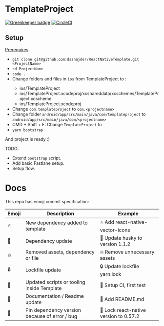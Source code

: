# TemplateProject

[![Greenkeeper badge](https://badges.greenkeeper.io/dsznajder/ReactNativeTemplate.svg)](https://greenkeeper.io/)
[![CircleCI](https://circleci.com/gh/dsznajder/ReactNativeTemplate/tree/master.svg?style=svg)](https://circleci.com/gh/dsznajder/ReactNativeTemplate/tree/master)

## Setup

[Prerequires](https://gist.github.com/dsznajder/6cc186491f53ca9b1be7eebdf68ab5c5)

- `git clone git@github.com:dsznajder/ReactNativeTemplate.git <ProjectName>`
- `cd ProjectName`
- `code .`
- Change folders and files in `ios` from TemplateProject to <ProjectName>:
  - ios/TemplateProject
  - ios/TemplateProject.xcodeproj/xcshareddata/xcschemes/TemplateProject.xcscheme
  - ios/TemplateProject.xcodeproj
- Change `com.templateproject` to `com.<projectname>`
- Change folder `android/app/src/main/java/com/templateproject` to `android/app/src/main/java/com/<projectname>`
- CMD + Shift + F: Change `TemplateProject` to <ProjectName>
- `yarn bootstrap`

And project is ready :)

TODO:

- Extend `bootstrap` script.
- Add basic Fastlane setup.
- Setup flow.

# Docs

This repo has emoji commit specification:

| Emoji    | Description                                   | Example                                   |
| -------- | --------------------------------------------- | ----------------------------------------- |
| :star:   | New dependency added to template              | :star: Add react-native-vector-icons      |
| :gem:    | Dependency update                             | :gem: Update husky to version 1.1.2       |
| :fire:   | Removed assets, dependency or file            | :fire: Remove unnecessary assets          |
| :lock:   | Lockfile update                               | :lock: Update lockfile yarn.lock          |
| :wrench: | Updated scripts or tooling inside Template    | :wrench: Setup CI, first test             |
| :memo:   | Documentation / Readme update                 | :memo: Add README.md                      |
| :bug:    | Pin dependency version because of error / bug | :bug: Lock react-native version to 0.57.2 |

